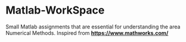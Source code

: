 # Matlab-WorkSpace
Small Matlab assignments that are essential for understanding the area Numerical Methods. Inspired from **https://www.mathworks.com/**
